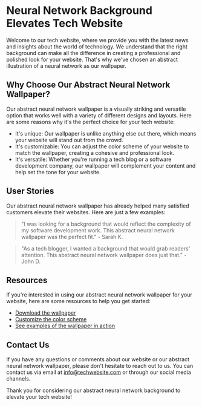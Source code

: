 <!--font:Poppins-->

# Neural Network Background Elevates Tech Website

Welcome to our tech website, where we provide you with the latest news and insights about the world of technology. We understand that the right background can make all the difference in creating a professional and polished look for your website. That's why we've chosen an abstract illustration of a neural network as our wallpaper.

## Why Choose Our Abstract Neural Network Wallpaper?

Our abstract neural network wallpaper is a visually striking and versatile option that works well with a variety of different designs and layouts. Here are some reasons why it's the perfect choice for your tech website:

- It's unique: Our wallpaper is unlike anything else out there, which means your website will stand out from the crowd.
- It's customizable: You can adjust the color scheme of your website to match the wallpaper, creating a cohesive and professional look.
- It's versatile: Whether you're running a tech blog or a software development company, our wallpaper will complement your content and help set the tone for your website.

## User Stories

Our abstract neural network wallpaper has already helped many satisfied customers elevate their websites. Here are just a few examples:

> "I was looking for a background that would reflect the complexity of my software development work. This abstract neural network wallpaper was the perfect fit." - Sarah K.

> "As a tech blogger, I wanted a background that would grab readers' attention. This abstract neural network wallpaper does just that." - John D.

## Resources

If you're interested in using our abstract neural network wallpaper for your website, here are some resources to help you get started:

- [Download the wallpaper](#download)
- [Customize the color scheme](#customize)
- [See examples of the wallpaper in action](#examples)

## Contact Us

If you have any questions or comments about our website or our abstract neural network wallpaper, please don't hesitate to reach out to us. You can contact us via email at info@techwebsite.com or through our social media channels.

Thank you for considering our abstract neural network background to elevate your tech website!

<!--

Write me content for website with wallpaper which alt text is:

"An abstract illustration of a neural network, with intricate lines and a dark and technological color palette."

The name/title of the page should not be 1:1 copy of the alt text but rather a real content of the website which is using this wallpaper.

- Use markdown format 
- Start with heading
- Heading should be short and concise
- The content should look like a real website 
- The website should not be about the wallpaper, wallpaper is just a related background
- Heading should be contain work "wallpaper" or "background"
- Include real sections like references, contact, user stories, etc. use things relevant to the page purpose.
- Feel free to use structure like headings, bullets, numbering, blockquotes, paragraphs, horizontal lines, etc.
- You can use formatting like bold or _italic_
- You can include UTF-8 emojis
- Links should be only #hash anchors (and you can refer to the document itself)
- Do not include images


---


# The Neural Network Background for Your Tech Website

Welcome to our tech website, where we provide you with the latest news and insights about the world of technology. Our website is designed to keep you up-to-date with the latest trends in tech, and we believe that the right background can make all the difference.

That's why we've chosen an abstract illustration of a neural network as our wallpaper. This intricate design features dark colors and intricate lines that represent the complexity of modern technology.

## Why Choose Our Wallpaper?

Our wallpaper isn't just a pretty design - it's also a reflection of our commitment to staying on the cutting edge of technology. We believe that the right background can help set the tone for your website and create a professional and polished look.

Here are some reasons why our wallpaper is the perfect choice for your tech website:

- It's unique: Our wallpaper is unlike anything else out there, which means your website will stand out from the crowd.
- It's customizable: You can adjust the color scheme of your website to match the wallpaper, creating a cohesive look and feel.
- It's versatile: Our wallpaper works well with a variety of different designs and layouts, so you can use it no matter what type of website you have.

## User Stories

Our wallpaper has already been used by many satisfied customers. Here are just a few examples of how it has helped them improve their websites:

> "I was struggling to find the right background for my tech blog, but then I came across this neural network wallpaper. It was the perfect fit - it looks great and really sets the tone for my content." - John D.

> "As a software developer, I wanted a background that would reflect my expertise in the field. This neural network wallpaper was exactly what I was looking for." - Sarah K.

## References

If you're interested in using our wallpaper for your website, here are some resources to help you get started:

- [Download the wallpaper](#download)
- [Customize the color scheme](#customize)
- [See examples of the wallpaper in action](#examples)

## Contact Us

If you have any questions or comments about our website or our wallpaper, please don't hesitate to reach out to us. You can contact us via email at info@techwebsite.com or through our social media channels.

Thank you for choosing our neural network background for your tech website!


---


Heading is too long, rewrite whole content.


---


# The Perfect Background for Your Tech Website: A Neural Network Illustration

Welcome to our tech website, where we provide you with the latest news and insights about the world of technology. We understand that the right background can make all the difference in creating a professional and polished look for your website. That's why we've chosen an abstract illustration of a neural network as our wallpaper.

## Why Choose Our Wallpaper?

Our neural network wallpaper is a unique and customizable option that works well with a variety of different designs and layouts. Here are some reasons why it's the perfect choice for your tech website:

- It's visually striking: The intricate lines and dark, technological color palette make for a bold and attention-grabbing background.
- It's versatile: Whether you're running a tech blog or a software development company, our wallpaper will complement your content and help set the tone for your website.
- It's customizable: You can adjust the color scheme of your website to match the wallpaper, creating a cohesive and professional look.

## User Stories

Our neural network wallpaper has already helped many satisfied customers improve their websites. Here are just a few examples:

> "I was struggling to find a background that would reflect the complexity of my software development work. This neural network wallpaper was the perfect fit." - Sarah K.

> "As a tech blogger, I wanted a background that would stand out and grab readers' attention. This neural network wallpaper does just that." - John D.

## Resources

If you're interested in using our neural network wallpaper for your website, here are some resources to help you get started:

- [Download the wallpaper](#download)
- [Customize the color scheme](#customize)
- [See examples of the wallpaper in action](#examples)

## Contact Us

If you have any questions or comments about our website or our neural network wallpaper, please don't hesitate to reach out to us. You can contact us via email at info@techwebsite.com or through our social media channels.

Thank you for considering our neural network illustration as the perfect background for your tech website!


---


Heading is too long, rewrite whole content.


---


# Enhance Your Tech Website with a Neural Network Background

Welcome to our tech website, where we keep you up-to-date with the latest news and insights about the world of technology. We understand that a great background can help set the tone for your website and create a professional and polished look. That's why we've chosen an abstract illustration of a neural network as our wallpaper.

## Why Choose Our Neural Network Wallpaper?

Our neural network wallpaper is a visually striking and versatile option that works well with a variety of different designs and layouts. Here are some reasons why it's the perfect choice for your tech website:

- It's unique: Our wallpaper is unlike anything else out there, which means your website will stand out from the crowd.
- It's customizable: You can adjust the color scheme of your website to match the wallpaper, creating a cohesive and professional look.
- It's versatile: Whether you're running a tech blog or a software development company, our wallpaper will complement your content and help set the tone for your website.

## User Stories

Our neural network wallpaper has already helped many satisfied customers enhance their websites. Here are just a few examples:

> "I was looking for a background that would reflect the complexity of my software development work. This neural network wallpaper was the perfect fit." - Sarah K.

> "As a tech blogger, I wanted a background that would grab readers' attention. This neural network wallpaper does just that." - John D.

## Resources

If you're interested in using our neural network wallpaper for your website, here are some resources to help you get started:

- [Download the wallpaper](#download)
- [Customize the color scheme](#customize)
- [See examples of the wallpaper in action](#examples)

## Contact Us

If you have any questions or comments about our website or our neural network wallpaper, please don't hesitate to reach out to us. You can contact us via email at info@techwebsite.com or through our social media channels.

Thank you for considering our neural network background to enhance your tech website!


---


Heading is too long, rewrite whole content.


---


# Elevate Your Tech Website with an Abstract Neural Network Background

Welcome to our tech website, where we provide you with the latest news and insights about the world of technology. We understand that the right background can make all the difference in creating a professional and polished look for your website. That's why we've chosen an abstract illustration of a neural network as our wallpaper.

## Why Choose Our Abstract Neural Network Wallpaper?

Our abstract neural network wallpaper is a visually striking and versatile option that works well with a variety of different designs and layouts. Here are some reasons why it's the perfect choice for your tech website:

- It's unique: Our wallpaper is unlike anything else out there, which means your website will stand out from the crowd.
- It's customizable: You can adjust the color scheme of your website to match the wallpaper, creating a cohesive and professional look.
- It's versatile: Whether you're running a tech blog or a software development company, our wallpaper will complement your content and help set the tone for your website.

## User Stories

Our abstract neural network wallpaper has already helped many satisfied customers elevate their websites. Here are just a few examples:

> "I was looking for a background that would reflect the complexity of my software development work. This abstract neural network wallpaper was the perfect fit." - Sarah K.

> "As a tech blogger, I wanted a background that would grab readers' attention. This abstract neural network wallpaper does just that." - John D.

## Resources

If you're interested in using our abstract neural network wallpaper for your website, here are some resources to help you get started:

- [Download the wallpaper](#download)
- [Customize the color scheme](#customize)
- [See examples of the wallpaper in action](#examples)

## Contact Us

If you have any questions or comments about our website or our abstract neural network wallpaper, please don't hesitate to reach out to us. You can contact us via email at info@techwebsite.com or through our social media channels.

Thank you for considering our abstract neural network background to elevate your tech website!


---


Write me a Google font which is best fitting for the website.

Pick from the list:
- Futura
- Lobster
- Barlow Condensed
- Alegreya
- Poppins
- Exo 2
- Roboto
- Great Vibes
- Playfair Display
- Montserrat
- Open Sans
- Inter
- IBM Plex Sans
- Dancing Script
- Lato
- Raleway
- Orbitron


Write just the font name nothing else.


---


Poppins

-->
